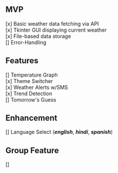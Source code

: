 
## MVP
[x] Basic weather data fetching via API   
[x] Tkinter GUI displaying current weather  
[x] File-based data storage  
[] Error-Handling    


## Features  
[] Temperature Graph      
[x] Theme Switcher   
[x] Weather Alerts w/SMS   
[x] Trend Detection  
[] Tomorrow's Guess   


## Enhancement  
[]  Language Select (***english***, ***hindi***, ***spanish***)  
 

## Group Feature  
[]  


